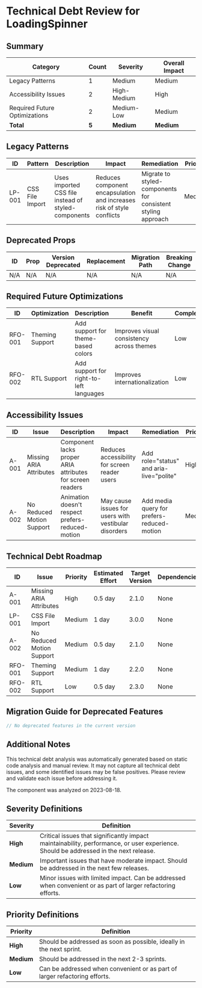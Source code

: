 # Technical Debt Review for LoadingSpinner

## Summary

| Category | Count | Severity | Overall Impact |
|----------|-------|----------|----------------|
| Legacy Patterns | 1 | Medium | Medium |
| Accessibility Issues | 2 | High-Medium | High |
| Required Future Optimizations | 2 | Medium-Low | Medium |
| **Total** | **5** | **Medium** | **Medium** |

## Legacy Patterns

| ID | Pattern | Description | Impact | Remediation | Priority |
|----|---------|-------------|--------|-------------|----------|
| LP-001 | CSS File Import | Uses imported CSS file instead of styled-components | Reduces component encapsulation and increases risk of style conflicts | Migrate to styled-components for consistent styling approach | Medium |

## Deprecated Props

| ID | Prop | Version Deprecated | Replacement | Migration Path | Breaking Change |
|----|------|-------------------|-------------|----------------|----------------|
| N/A | N/A | N/A | N/A | N/A | N/A |

## Required Future Optimizations

| ID | Optimization | Description | Benefit | Complexity | Priority |
|----|--------------|-------------|---------|------------|----------|
| RFO-001 | Theming Support | Add support for theme-based colors | Improves visual consistency across themes | Low | Medium |
| RFO-002 | RTL Support | Add support for right-to-left languages | Improves internationalization | Low | Low |

## Accessibility Issues

| ID | Issue | Description | Impact | Remediation | Priority |
|----|-------|-------------|--------|-------------|----------|
| A-001 | Missing ARIA Attributes | Component lacks proper ARIA attributes for screen readers | Reduces accessibility for screen reader users | Add role="status" and aria-live="polite" | High |
| A-002 | No Reduced Motion Support | Animation doesn't respect prefers-reduced-motion | May cause issues for users with vestibular disorders | Add media query for prefers-reduced-motion | Medium |

## Technical Debt Roadmap

| ID | Issue | Priority | Estimated Effort | Target Version | Dependencies |
|----|-------|----------|------------------|----------------|--------------|
| A-001 | Missing ARIA Attributes | High | 0.5 day | 2.1.0 | None |
| LP-001 | CSS File Import | Medium | 1 day | 3.0.0 | None |
| A-002 | No Reduced Motion Support | Medium | 0.5 day | 2.1.0 | None |
| RFO-001 | Theming Support | Medium | 1 day | 2.2.0 | None |
| RFO-002 | RTL Support | Low | 0.5 day | 2.3.0 | None |

## Migration Guide for Deprecated Features

```jsx
// No deprecated features in the current version
```

## Additional Notes

This technical debt analysis was automatically generated based on static code analysis and manual review. It may not capture all technical debt issues, and some identified issues may be false positives. Please review and validate each issue before addressing it.

The component was analyzed on 2023-08-18.

## Severity Definitions

| Severity | Definition |
|----------|------------|
| **High** | Critical issues that significantly impact maintainability, performance, or user experience. Should be addressed in the next release. |
| **Medium** | Important issues that have moderate impact. Should be addressed in the next few releases. |
| **Low** | Minor issues with limited impact. Can be addressed when convenient or as part of larger refactoring efforts. |

## Priority Definitions

| Priority | Definition |
|----------|------------|
| **High** | Should be addressed as soon as possible, ideally in the next sprint. |
| **Medium** | Should be addressed in the next 2-3 sprints. |
| **Low** | Can be addressed when convenient or as part of larger refactoring efforts. |

